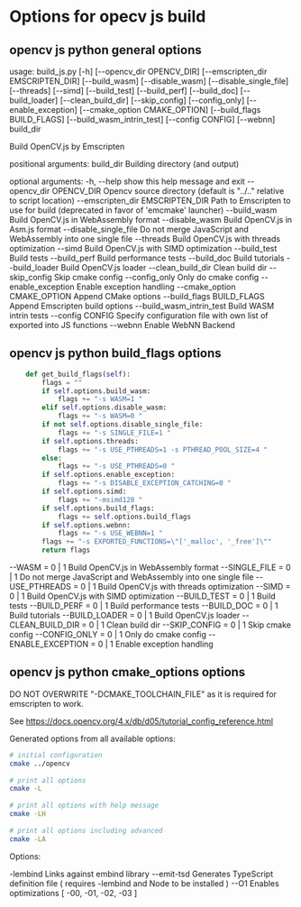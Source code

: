 # Options for opecv js build

## opencv js python general options

usage: build_js.py [-h] [--opencv_dir OPENCV_DIR]
                   [--emscripten_dir EMSCRIPTEN_DIR] [--build_wasm]
                   [--disable_wasm] [--disable_single_file] [--threads]
                   [--simd] [--build_test] [--build_perf] [--build_doc]
                   [--build_loader] [--clean_build_dir] [--skip_config]
                   [--config_only] [--enable_exception]
                   [--cmake_option CMAKE_OPTION] [--build_flags BUILD_FLAGS]
                   [--build_wasm_intrin_test] [--config CONFIG] [--webnn]
                   build_dir

Build OpenCV.js by Emscripten

positional arguments:
  build_dir             Building directory (and output)

optional arguments:
  -h, --help            show this help message and exit
  --opencv_dir OPENCV_DIR
                        Opencv source directory (default is "../.." relative
                        to script location)
  --emscripten_dir EMSCRIPTEN_DIR
                        Path to Emscripten to use for build (deprecated in
                        favor of 'emcmake' launcher)
  --build_wasm          Build OpenCV.js in WebAssembly format
  --disable_wasm        Build OpenCV.js in Asm.js format
  --disable_single_file
                        Do not merge JavaScript and WebAssembly into one
                        single file
  --threads             Build OpenCV.js with threads optimization
  --simd                Build OpenCV.js with SIMD optimization
  --build_test          Build tests
  --build_perf          Build performance tests
  --build_doc           Build tutorials
  --build_loader        Build OpenCV.js loader
  --clean_build_dir     Clean build dir
  --skip_config         Skip cmake config
  --config_only         Only do cmake config
  --enable_exception    Enable exception handling
  --cmake_option CMAKE_OPTION
                        Append CMake options
  --build_flags BUILD_FLAGS
                        Append Emscripten build options
  --build_wasm_intrin_test
                        Build WASM intrin tests
  --config CONFIG       Specify configuration file with own list of exported
                        into JS functions
  --webnn               Enable WebNN Backend

## opencv js python build_flags options

``` python
    def get_build_flags(self):
        flags = ""
        if self.options.build_wasm:
            flags += "-s WASM=1 "
        elif self.options.disable_wasm:
            flags += "-s WASM=0 "
        if not self.options.disable_single_file:
            flags += "-s SINGLE_FILE=1 "
        if self.options.threads:
            flags += "-s USE_PTHREADS=1 -s PTHREAD_POOL_SIZE=4 "
        else:
            flags += "-s USE_PTHREADS=0 "
        if self.options.enable_exception:
            flags += "-s DISABLE_EXCEPTION_CATCHING=0 "
        if self.options.simd:
            flags += "-msimd128 "
        if self.options.build_flags:
            flags += self.options.build_flags
        if self.options.webnn:
            flags += "-s USE_WEBNN=1 "
        flags += "-s EXPORTED_FUNCTIONS=\"['_malloc', '_free']\""
        return flags
```

  --WASM = 0 | 1                Build OpenCV.js in WebAssembly format
  --SINGLE_FILE = 0 | 1         Do not merge JavaScript and WebAssembly into one
                                single file
  --USE_PTHREADS = 0 | 1        Build OpenCV.js with threads optimization
  --SIMD = 0 | 1                Build OpenCV.js with SIMD optimization
  --BUILD_TEST = 0 | 1          Build tests
  --BUILD_PERF = 0 | 1          Build performance tests
  --BUILD_DOC = 0 | 1           Build tutorials
  --BUILD_LOADER = 0 | 1        Build OpenCV.js loader
  --CLEAN_BUILD_DIR = 0 | 1     Clean build dir
  --SKIP_CONFIG = 0 | 1         Skip cmake config
  --CONFIG_ONLY = 0 | 1         Only do cmake config
  --ENABLE_EXCEPTION = 0 | 1    Enable exception handling
  
## opencv js python cmake_options options

DO NOT OVERWRITE "-DCMAKE_TOOLCHAIN_FILE" as it is required for emscripten to work.

See <https://docs.opencv.org/4.x/db/d05/tutorial_config_reference.html>

Generated options from all available options:

``` bash
# initial configuration
cmake ../opencv
 
# print all options
cmake -L
 
# print all options with help message
cmake -LH
 
# print all options including advanced
cmake -LA

```

Options:

  -lembind                     Links against embind library
  --emit-tsd                   Generates TypeScript definition file ( requires -lembind  and Node to be installed )
  --O1                         Enables optimizations [ -00, -01, -02, -03 ]
